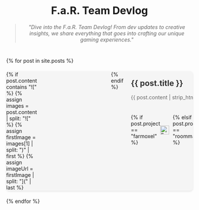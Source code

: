 <div style="text-align: center; margin: 40px 0;">
  <h1>F.a.R. Team Devlog</h1>
  <blockquote style="font-style: italic; color: #666;">
    "Dive into the F.a.R. Team Devlog! From dev updates to creative insights, we share everything that goes into crafting our unique gaming experiences."
  </blockquote>
</div>

{% for post in site.posts %}
  <div style="display: flex; margin: 20px 0; background: #f5f5f5; border-radius: 8px; overflow: hidden; box-shadow: 0 2px 5px rgba(0,0,0,0.1);">
    {% if post.content contains "![" %}
      {% assign images = post.content | split: "![" %}
      {% assign firstImage = images[1] | split: ")" | first %}
      {% assign imageUrl = firstImage | split: "](" | last %}
      <div style="flex: 0 0 200px; background-image: url({{ imageUrl }}); background-size: cover; background-position: center;"></div>
    {% endif %}
    <div style="padding: 20px; flex: 1;">
      <h2 style="margin-top: 0;"><a href="{{ post.url }}" style="text-decoration: none; color: #333;">{{ post.title }}</a></h2>
      <p style="color: #666;">{{ post.content | strip_html | truncatewords: 50 }}</p>
      <div style="display: flex; justify-content: space-between; align-items: center; margin-top: 20px;">
        <div style="display: flex; align-items: center;">
          {% if post.project == "farmoxel" %}
            <img src="{{ '/assets/images/farmoxel-icon.png' | relative_url }}" alt="Farmoxel" style="height: 24px; margin-right: 10px;">
          {% elsif post.project == "roommakers" %}
            <img src="{{ '/assets/images/roommakers-icon.png' | relative_url }}" alt="Room Makers" style="height: 24px; margin-right: 10px;">
          {% elsif post.project == "kta" %}
            <img src="{{ '/assets/images/kta-icon.png' | relative_url }}" alt="KTA" style="height: 24px; margin-right: 10px;">
          {% endif %}
          <span style="color: #888; font-size: 0.9em;">{{ post.date | date: "%B %d, %Y" }}</span>
          {% if post.tags %}
            <div style="margin-left: 15px;">
              {% for tag in post.tags %}
                <span style="background: #e0e0e0; padding: 3px 8px; border-radius: 12px; font-size: 0.8em; margin-right: 5px;">{{ tag }}</span>
              {% endfor %}
            </div>
          {% endif %}
        </div>
        <a href="/devlog/{{ post.url }}" style="color: #4CAF50; text-decoration: none;">Read more →</a>
      </div>
    </div>
  </div>
{% endfor %}